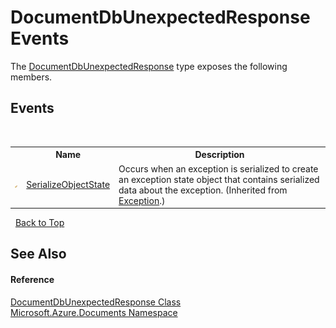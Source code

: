 # DocumentDbUnexpectedResponse Events
 

The <a href="dbf0e6a5-e9b3-8c35-5299-a4644c6ee468">DocumentDbUnexpectedResponse</a> type exposes the following members.


## Events
&nbsp;<table><tr><th></th><th>Name</th><th>Description</th></tr><tr><td>![Protected event](media/protevent.gif "Protected event")</td><td><a href="http://msdn2.microsoft.com/en-us/library/ee332915" target="_blank">SerializeObjectState</a></td><td>
Occurs when an exception is serialized to create an exception state object that contains serialized data about the exception.
 (Inherited from <a href="http://msdn2.microsoft.com/en-us/library/c18k6c59" target="_blank">Exception</a>.)</td></tr></table>&nbsp;
<a href="#documentdbunexpectedresponse-events">Back to Top</a>

## See Also


#### Reference
<a href="dbf0e6a5-e9b3-8c35-5299-a4644c6ee468">DocumentDbUnexpectedResponse Class</a><br /><a href="856b2e23-9c8b-2618-f913-67d85d500616">Microsoft.Azure.Documents Namespace</a><br />
